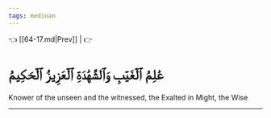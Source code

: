 ```yaml
---
tags: medinan
---
```


👈 [[64-17.md|Prev]] |  👉

# عَٰلِمُ ٱلۡغَيۡبِ وَٱلشَّهَٰدَةِ ٱلۡعَزِيزُ ٱلۡحَكِيمُ

Knower of the unseen and the witnessed, the Exalted in Might, the Wise

---

